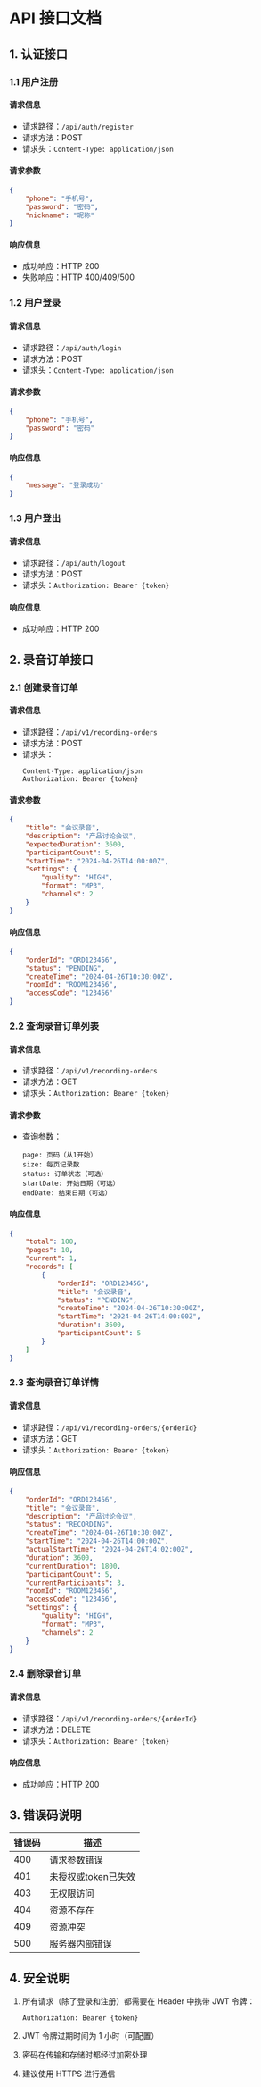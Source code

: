 # API 接口文档

## 1. 认证接口

### 1.1 用户注册

#### 请求信息
- 请求路径：`/api/auth/register`
- 请求方法：POST
- 请求头：`Content-Type: application/json`

#### 请求参数
```json
{
    "phone": "手机号",
    "password": "密码",
    "nickname": "昵称"
}
```

#### 响应信息
- 成功响应：HTTP 200
- 失败响应：HTTP 400/409/500

### 1.2 用户登录

#### 请求信息
- 请求路径：`/api/auth/login`
- 请求方法：POST
- 请求头：`Content-Type: application/json`

#### 请求参数
```json
{
    "phone": "手机号",
    "password": "密码"
}
```

#### 响应信息
```json
{
    "message": "登录成功"
}
```

### 1.3 用户登出

#### 请求信息
- 请求路径：`/api/auth/logout`
- 请求方法：POST
- 请求头：`Authorization: Bearer {token}`

#### 响应信息
- 成功响应：HTTP 200

## 2. 录音订单接口

### 2.1 创建录音订单

#### 请求信息
- 请求路径：`/api/v1/recording-orders`
- 请求方法：POST
- 请求头：
  ```
  Content-Type: application/json
  Authorization: Bearer {token}
  ```

#### 请求参数
```json
{
    "title": "会议录音",
    "description": "产品讨论会议",
    "expectedDuration": 3600,
    "participantCount": 5,
    "startTime": "2024-04-26T14:00:00Z",
    "settings": {
        "quality": "HIGH",
        "format": "MP3",
        "channels": 2
    }
}
```

#### 响应信息
```json
{
    "orderId": "ORD123456",
    "status": "PENDING",
    "createTime": "2024-04-26T10:30:00Z",
    "roomId": "ROOM123456",
    "accessCode": "123456"
}
```

### 2.2 查询录音订单列表

#### 请求信息
- 请求路径：`/api/v1/recording-orders`
- 请求方法：GET
- 请求头：`Authorization: Bearer {token}`

#### 请求参数
- 查询参数：
  ```
  page: 页码（从1开始）
  size: 每页记录数
  status: 订单状态（可选）
  startDate: 开始日期（可选）
  endDate: 结束日期（可选）
  ```

#### 响应信息
```json
{
    "total": 100,
    "pages": 10,
    "current": 1,
    "records": [
        {
            "orderId": "ORD123456",
            "title": "会议录音",
            "status": "PENDING",
            "createTime": "2024-04-26T10:30:00Z",
            "startTime": "2024-04-26T14:00:00Z",
            "duration": 3600,
            "participantCount": 5
        }
    ]
}
```

### 2.3 查询录音订单详情

#### 请求信息
- 请求路径：`/api/v1/recording-orders/{orderId}`
- 请求方法：GET
- 请求头：`Authorization: Bearer {token}`

#### 响应信息
```json
{
    "orderId": "ORD123456",
    "title": "会议录音",
    "description": "产品讨论会议",
    "status": "RECORDING",
    "createTime": "2024-04-26T10:30:00Z",
    "startTime": "2024-04-26T14:00:00Z",
    "actualStartTime": "2024-04-26T14:02:00Z",
    "duration": 3600,
    "currentDuration": 1800,
    "participantCount": 5,
    "currentParticipants": 3,
    "roomId": "ROOM123456",
    "accessCode": "123456",
    "settings": {
        "quality": "HIGH",
        "format": "MP3",
        "channels": 2
    }
}
```

### 2.4 删除录音订单

#### 请求信息
- 请求路径：`/api/v1/recording-orders/{orderId}`
- 请求方法：DELETE
- 请求头：`Authorization: Bearer {token}`

#### 响应信息
- 成功响应：HTTP 200

## 3. 错误码说明

| 错误码 | 描述 |
|--------|------|
| 400 | 请求参数错误 |
| 401 | 未授权或token已失效 |
| 403 | 无权限访问 |
| 404 | 资源不存在 |
| 409 | 资源冲突 |
| 500 | 服务器内部错误 |

## 4. 安全说明

1. 所有请求（除了登录和注册）都需要在 Header 中携带 JWT 令牌：
   ```
   Authorization: Bearer {token}
   ```

2. JWT 令牌过期时间为 1 小时（可配置）

3. 密码在传输和存储时都经过加密处理

4. 建议使用 HTTPS 进行通信 